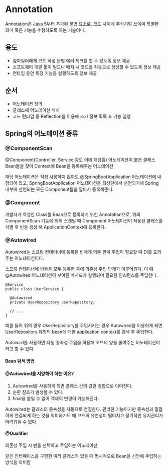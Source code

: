 # Annotation

Annotation은 Java 5부터 추가된 문법 요소로, 코드 사이에 주석처럼 쓰이며 특별한 의미 혹은 기능을 수행하도록 하는 기술이다.

## 용도

- 컴파일러에게 코드 작성 문법 에러 체크를 할 수 있도록 정보 제공
- 소프트웨어 개발 툴이 빌드나 배치 시 코드를 자동으로 생성할 수 있도록 정보 제공
- 런타임 동안 특정 기능을 실행하도록 정보 제공

## 순서

- 어노테이션 정의
- 클래스에 어노테이션 배치
- 코드 런타임 중 Reflection을 이용해 추가 정보 획득 후 기능 실행

## Spring의 어노테이션 종류

### @ComponentScan

@Component(Controller, Service 등도 이에 해당됨) 어노테이션이 붙은 클래스 Bean들을 찾아 Context에 Bean을 등록해주는 어노테이션

해당 어노테이션은 직접 사용하지 않아도 @SpringBootApplication 어노테이션에 내장되어 있고, SpringBootApplication 어노테이션은 최상단에서 선언되기에 Spring 내부에 선언되는 모든 Component들을 알아서 등록해준다.

### @Component

개발자가 작성한 Class를 Bean으로 등록하기 위한 Annotation으로, 위의 ComponentScan 기능에 의해 스캔될 때 Component 어노테이션이 적용된 클래스를 식별 후 빈을 생성 해 ApplicationContext에 등록한다.

### @Autowired

Autowired는 스프링 컨테이너에 등록된 빈에게 의존 관계 주입이 필요할 때 DI를 도와주는 어노테이션이다.

스프링 컨테이너에 빈들을 모두 등록한 후에 의존성 주입 단계가 이루어진다.
이 때 @Autowired 어노테이션이 부여된 메서드가 실행되며 필요한 인스턴스를 주입한다.

```
@Service
public class UserService {

  @Autowired
  private UserRepository userRepository;

  // ...
}
```

예를 들어 위의 경우 UserRepository를 주입시키는 경우 Autowired를 이용하게 되면 UserRepository 유형의 bean에 대한 application context를 검색 후 주입한다.

Autowird를 사용하면 자동 종속성 주입을 허용해 코드의 양을 줄여주는 어노테이션이라고 할 수 있다.

#### Bean 탐색 방법

#### @Autowired를 지양해야 하는 이유?

1. Autowired를 사용하게 되면 클래스 간의 강한 결합으로 이어진다.
2. 순환 참조가 발생할 수 있다.
3. final을 붙일 수 없어 객체의 변경이 가능해진다.

Autowired는 클래스의 종속성을 자동으로 연결한다. 편리한 기능이지만 종속성과 밀접하게 연결되게 하는 것을 의미하기도 해 코드의 유연성이 떨어지고 장기적인 유지관리가 어려워질 수 있다.

#### @Qualifier

의존성 주입 시 빈을 선택하고 주입하는 어노테이션

같은 인터페이스를 구현한 여러 클래스가 있을 때 명시적으로 Bean을 선언해 주입하는 방식을 의미함
